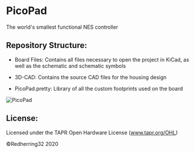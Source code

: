 # PicoPad
The world's smallest functional NES controller

## Repository Structure:
* Board Files: Contains all files necessary to open the project in KiCad, as well as the schematic and schematic symbols

* 3D-CAD: Contains the source CAD files for the housing design

* PicoPad.pretty: Library of all the custom footprints used on the board

![PicoPad](https://i.imgur.com/c8VtS8x.jpg)

## License:
Licensed under the TAPR Open Hardware License (www.tapr.org/OHL)

©Redherring32 2020
